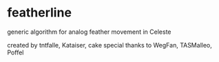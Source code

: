 # featherline
generic algorithm for analog feather movement in Celeste


created by tntfalle, Kataiser, cake
special thanks to WegFan, TASMalleo, Poffel